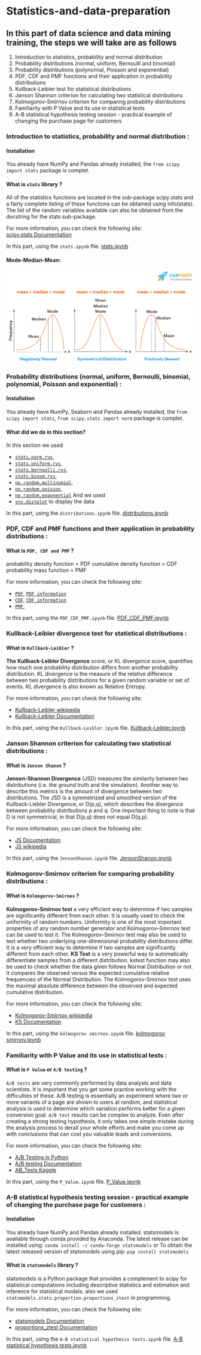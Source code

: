 # Statistics-and-data-preparation

## In this part of data science and data mining training, the steps we will take are as follows

1. Introduction to statistics, probability and normal distribution
2. Probability distributions (normal, uniform, Bernoulli and binomial)
3. Probability distributions (polynomial, Poisson and exponential)
4. PDF, CDF and PMF functions and their application in probability distributions
5. Kullback-Leibler test for statistical distributions
6. Janson Shannon criterion for calculating two statistical distributions
7. Kolmogorov-Smirnov criterion for comparing probability distributions
8. Familiarity with P Value and its use in statistical tests
9. A-B statistical hypothesis testing session - practical example of changing the purchase page for customers

        



### Introduction to statistics, probability and normal distribution :

#### Installation
You already have NumPy and Pandas already installed, the `from scipy import stats` package is complet.

#### What is `stats` library ?
All of the statistics functions are located in the sub-package scipy.stats and a fairly complete listing of these functions can be obtained using info(stats). The list of the random variables available can also be obtained from the docstring for the stats sub-package.

For more information, you can check the following site:<br/> 
[scipy.stats Documentation](https://docs.scipy.org/doc/scipy/reference/stats.html#module-scipy.stats)

In this part, using the `stats.ipynb` file.
[stats.ipynb](https://github.com/schahinheidari/Statistics-and-data-preparation/blob/main/stats.ipynb)
#### Mode-Median-Mean:
<img src="img/mmm.png" alt="mmm image" style="max-width: 500px;">


### Probability distributions (normal, uniform, Bernoulli, binomial, polynomial, Poisson and exponential) :

#### Installation
You already have NumPy, Seaborn and Pandas already installed, the `from scipy import stats`, `from scipy.stats import norm` package is complet.

#### What did we do in this section?
In this section we used 
- [`stats.norm.rvs`](https://docs.scipy.org/doc/scipy/reference/generated/scipy.stats.norm.html), 
- [`stats.uniform.rvs`](https://numpy.org/doc/stable/reference/random/generated/numpy.random.uniform.html), 
- [`stats.bernoulli.rvs`](https://docs.scipy.org/doc/scipy/reference/generated/scipy.stats.bernoulli.html), 
- [`stats.binom.rvs`](https://docs.scipy.org/doc/scipy/reference/generated/scipy.stats.binom.html), 
- [`np.random.multinomial`](https://numpy.org/doc/stable/reference/random/generated/numpy.random.multinomial.html), 
- [`np.random.poisson`](https://numpy.org/doc/stable/reference/random/generated/numpy.random.poisson.html), 
- [`np.random.exponential`](https://numpy.org/doc/stable/reference/random/generated/numpy.random.exponential.html) And we used 
- [`sns.distplot`](https://pythonbasics.org/seaborn-distplot/) to display the data

In this part, using the `distributions.ipynb` file.
[distributions.ipynb](https://github.com/schahinheidari/Statistics-and-data-preparation/blob/main/distributions.ipynb)



### PDF, CDF and PMF functions and their application in probability distributions :

#### What is `PDF, CDF and PMF` ?
probability density function = PDF
cumulative density function = CDF 
probability mass function = PMF

For more information, you can check the following site:<br/> 
- [`PDF`](https://radzion.com/blog/probability/density), [`PDF information`](https://www.simplilearn.com/tutorials/statistics-tutorial/probability-density-function)
- [`CDF`](https://www.simplilearn.com/tutorials/statistics-tutorial/cumulative-distribution-function), [`CDF information`](https://campus.datacamp.com/courses/exploratory-data-analysis-in-python/distributions?ex=4)
- [`PMF`](https://www.kdnuggets.com/2019/05/probability-mass-density-functions.html), 

In this part, using the `PDF_CDF_PMF.ipynb` file.
[PDF_CDF_PMF.ipynb](https://github.com/schahinheidari/Statistics-and-data-preparation/blob/main/PDF_CDF_PMF.ipynb)



### Kullback-Leibler divergence test for statistical distributions :

#### What is `Kullback-Leibler` ?
**The Kullback-Leibler Divergence** score, or KL divergence score, quantifies how much one probability distribution differs from another probability distribution. KL divergence is the measure of the relative difference between two probability distributions for a given random variable or set of events. KL divergence is also known as Relative Entropy. 

For more information, you can check the following site:<br/> 
- [Kullback-Leibler wikipedia](https://en.wikipedia.org/wiki/Kullback%E2%80%93Leibler_divergence)
- [Kullback-Leibler Documentation](https://towardsdatascience.com/kl-divergence-python-example-b87069e4b810)

In this part, using the `Kullback-Leibler.ipynb` file.
[Kullback-Leibler.ipynb](https://github.com/schahinheidari/Statistics-and-data-preparation/blob/main/Kullback-Leibler/Kullback-Leibler.ipynb)



### Janson Shannon criterion for calculating two statistical distributions :

#### What is `Jenson Shanon` ?
**Jensen-Shannon Divergence** (JSD) measures the similarity between two distributions (i.e. the ground truth and the simulation). Another way to describe this metrics is the amount of divergence between two distributions.
The JSD is a symmetrized and smoothed version of the Kullback-Liebler Divergence, or D(p,q), which describes the divergence between probability distributions p and q. One important thing to note is that D is not symmetrical, in that D(p,q) does not equal D(q,p).

For more information, you can check the following site:<br/>
- [JS Documentation](https://docs.scipy.org/doc/scipy/reference/generated/scipy.spatial.distance.jensenshannon.html)
- [JS wikipedia](https://en.wikipedia.org/wiki/Jensen%E2%80%93Shannon_divergence)

In this part, using the `JensonShanon.ipynb` file.
[JensonShanon.ipynb](https://github.com/schahinheidari/Statistics-and-data-preparation/blob/main/Jenson%20Shanon%20divergence/JensonShanon.ipynb)



### Kolmogorov-Smirnov criterion for comparing probability distributions :

#### What is `Kolmogorov-Smirnov` ?
**Kolmogorov–Smirnov test** a very efficient way to determine if two samples are significantly different from each other. It is usually used to check the uniformity of random numbers. Uniformity is one of the most important properties of any random number generator and Kolmogorov–Smirnov test can be used to test it. 
The Kolmogorov–Smirnov test may also be used to test whether two underlying one-dimensional probability distributions differ. It is a very efficient way to determine if two samples are significantly different from each other. 
**KS Test** is a very powerful way to automatically differentiate samples from a different distribution. kstest function may also be used to check whether the data given follows Normal Distribution or not. It compares the observed versus the expected cumulative relative frequencies of the Normal Distribution. The Kolmogorov-Smirnov test uses the maximal absolute difference between the observed and expected cumulative distribution.

For more information, you can check the following site:<br/> 
- [Kolmogorov-Smirnov wikipedia](https://en.wikipedia.org/wiki/Kolmogorov%E2%80%93Smirnov_test)
- [KS Documentation](https://docs.scipy.org/doc/scipy/reference/generated/scipy.stats.kstest.html)

In this part, using the `kolmogorov smirnov.ipynb` file.
[kolmogorov smirnov.ipynb](https://github.com/schahinheidari/Statistics-and-data-preparation/blob/main/kolmogorov%20smirnov/kolmogorov%20smirnov.ipynb)


### Familiarity with P Value and its use in statistical tests :

#### What is `P Value` or `A/B testing` ?
`A/B tests` are very commonly performed by data analysts and data scientists. It is important that you get some practice working with the difficulties of these. A/B testing is essentially an experiment where two or more variants of a page are shown to users at random, and statistical analysis is used to determine which variation performs better for a given conversion goal.
`A/B test` results can be complex to analyze. Even after creating a strong testing hypothesis, it only takes one simple mistake during the analysis process to derail your whole efforts and make you come up with conclusions that can cost you valuable leads and conversions. 

For more information, you can check the following site:<br/> 
- [A/B Testing in Python](https://python.plainenglish.io/a-b-testing-in-python-a-user-experience-research-methodology-2739297f8a23)
- [A/B testing Documentation](https://towardsdatascience.com/analyzing-a-b-test-results-with-python-code-b55fdcd8a78e)
- [AB_Tests Kaggle](https://www.kaggle.com/code/tammyrotem/ab-tests-with-python)

In this part, using the `P_Value.ipynb` file.
[P_Value.ipynb](https://github.com/schahinheidari/Statistics-and-data-preparation/blob/main/ABtest/P_Value.ipynb)


### A-B statistical hypothesis testing session - practical example of changing the purchase page for customers :

#### Installation
You already have NumPy and Pandas already installed. statsmodels is available through conda provided by Anaconda. The latest release can be installed using: `conda install -c conda-forge statsmodels` or To obtain the latest released version of statsmodels using pip:
`pip install statsmodels`

#### What is `statsmodels` library ?
statsmodels is a Python package that provides a complement to scipy for statistical computations including descriptive statistics and estimation and inference for statistical models. also we used `statsmodels.stats.proportion.proportions_ztest` in programming. 

For more information, you can check the following site:<br/> 
- [statsmodels Documentation](https://pypi.org/project/statsmodels/)
- [proportions_ztest Documentation](https://www.statsmodels.org/dev/generated/statsmodels.stats.proportion.proportions_ztest.html)

In this part, using the `A-B statistical hypothesis tests.ipynb` file.
[A-B statistical hypothesis tests.ipynb](https://github.com/schahinheidari/Statistics-and-data-preparation/blob/main/ABtest/A-B%20statistical%20hypothesis%20tests.ipynb)

